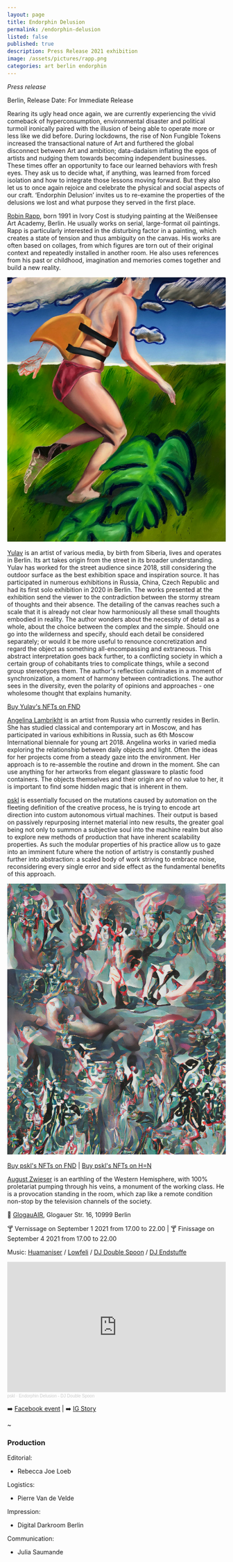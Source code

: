 ```yaml
---
layout: page
title: Endorphin Delusion
permalink: /endorphin-delusion
listed: false
published: true
description: Press Release 2021 exhibition
image: /assets/pictures/rapp.png
categories: art berlin endorphin
---
```


_Press release_

Berlin, Release Date: For Immediate Release

Rearing its ugly head once again, we are currently experiencing the vivid comeback of hyperconsumption, environmental disaster and political turmoil ironically paired with the illusion of being able to operate more or less like we did before. During lockdowns, the rise of Non Fungible Tokens increased the transactional nature of Art and furthered the global disconnect between Art and ambition; data-dadaism inflating the egos of artists and nudging them towards becoming independent businesses.
These times offer an opportunity to face our learned behaviors with fresh eyes. They ask us to decide what, if anything, was learned from forced isolation and how to integrate those lessons moving forward. But they also let us to once again  rejoice and celebrate the physical and social aspects of our craft. ‘Endorphin Delusion’ invites us to re-examine the properties of the delusions we lost and what purpose they served in the first place.

[Robin Rapp](https://instagram.com/rapp_robin), born 1991 in Ivory Cost is studying painting at the Weißensee Art Academy, Berlin. He usually works on serial, large-format oil paintings. Rapp is particularly interested in the disturbing factor in a painting, which creates a state of tension and thus ambiguity on the canvas. His works are often based on collages, from which figures are torn out of their original context and repeatedly installed in another room. He also uses references from his past or childhood, imagination and memories comes together and build a new reality.

<img class='post-image' src="/assets/pictures/rapp.png">

[Yulav](https://instagram.com/yulav) is an artist of various media, by birth from Siberia, lives and operates in Berlin. Its art takes origin from the street in its broader understanding. Yulav has worked for the street audience since 2018, still considering the outdoor surface as the best exhibition space and inspiration source. It has participated in numerous exhibitions in Russia, China, Czech Republic and had its first solo exhibition in 2020 in Berlin. The works presented at the exhibition send the viewer to the contradiction between the stormy stream of thoughts and their absence. The detailing of the canvas reaches such a scale that it is already not clear how harmoniously all these small thoughts embodied in reality. The author wonders about the necessity of detail as a whole, about the choice between the complex and the simple. Should one go into the wilderness and specify, should each detail be considered separately; or would it be more useful to renounce concretization and regard the object as something all-encompassing and extraneous.
This abstract interpretation goes back further, to a conflicting society in which a certain group of cohabitants tries to complicate things, while a second group stereotypes them. The author's reflection culminates in a moment of synchronization, a moment of harmony between contradictions. The author sees in the diversity, even the polarity of opinions and approaches - one wholesome thought that explains humanity.

[Buy Yulav's  NFTs on FND](https://foundation.app/yulav)

[Angelina Lambrikht](https://www.instagram.com/lambrikht_/) is an artist from Russia who currently resides in Berlin. She has studied classical and contemporary art in Moscow, and has participated in various exhibitions in Russia, such as 6th Moscow International biennale for young art 2018.
Angelina works in varied media exploring the relationship between daily objects and light. Often the ideas for her projects come from a steady gaze into the environment. Her approach is to re-assemble the routine and drown in the moment. She can use anything for her artworks from elegant glassware to plastic food containers. The objects themselves and their origin are of no value to her, it is important to find some hidden magic that is inherent in them.

[pskl](https://foundation.app/pskl) is essentially focused on the mutations caused by automation on the fleeting definition of the creative process, he is trying to encode art direction into custom autonomous virtual machines. Their output is based on passively repurposing internet material into new results, the greater goal being not only to summon a subjective soul into the machine realm but also to explore new methods of production that have inherent scalability properties. As such the modular properties of his practice allow us to gaze into an imminent future where the notion of artistry is constantly pushed further into abstraction: a scaled body of work striving to embrace noise, reconsidering every single error and side effect as the fundamental benefits of this approach.


<img class='post-image' src="/assets/pictures/pskl_endorphin_delusion.jpg">

[Buy pskl's NFTs on FND](https://foundation.app/pskl) | [Buy pskl's NFTs on H=N](https://hicetnunc.xyz/pskl/)

[August Zwieser](https://www.instagram.com/august_zwieser/) is an earthling of the Western Hemisphere, with 100% proletariat pumping through his veins, a monument of the working class. He is a provocation standing in the room, which zap like a remote condition non-stop by the television channels of the society.


:round_pushpin: [GlogauAIR](https://glogauair.net/), Glogauer Str. 16, 10999 Berlin

:cocktail: Vernissage on September 1 2021 from 17.00 to 22.00 | :cocktail: Finissage on September 4 2021 from 17.00 to 22.00

Music: [Huamaniser](https://soundcloud.com/huamaniser) / [Lowfeli](https://soundcloud.com/lowfeli) / [DJ Double Spoon](https://soundcloud.com/bahayam) / [DJ Endstuffe](https://soundcloud.com/nikoranch)

<iframe width="100%" height="300" scrolling="no" frameborder="no" allow="autoplay" src="https://w.soundcloud.com/player/?url=https%3A//api.soundcloud.com/tracks/1120588069&color=%23ff5500&auto_play=false&hide_related=false&show_comments=true&show_user=true&show_reposts=false&show_teaser=true&visual=true"></iframe><div style="font-size: 10px; color: #cccccc;line-break: anywhere;word-break: normal;overflow: hidden;white-space: nowrap;text-overflow: ellipsis; font-family: Interstate,Lucida Grande,Lucida Sans Unicode,Lucida Sans,Garuda,Verdana,Tahoma,sans-serif;font-weight: 100;"><a href="https://soundcloud.com/fuckgoogleaskmeanything" title="pskl" target="_blank" style="color: #cccccc; text-decoration: none;">pskl</a> · <a href="https://soundcloud.com/fuckgoogleaskmeanything/endorphin-delusion-dj-double-spoon" title="Endorphin Delusion - DJ Double Spoon" target="_blank" style="color: #cccccc; text-decoration: none;">Endorphin Delusion - DJ Double Spoon</a></div>

:arrow_right: [Facebook event](https://www.facebook.com/events/2919415464998316)  |  :arrow_right: [IG Story](https://www.instagram.com/stories/highlights/17967986761440878/)

~

### Production

Editorial:
- Rebecca Joe Loeb

Logistics:
- Pierre Van de Velde

Impression:
- Digital Darkroom Berlin

Communication:
- Julia Saumande



